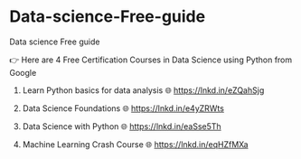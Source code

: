 # Data-science-Free-guide
Data science Free guide

👉 Here are 4 Free Certification Courses in Data Science using Python from Google

1. Learn Python basics for data analysis
🌐 https://lnkd.in/eZQahSjg

2. Data Science Foundations
🌐 https://lnkd.in/e4yZRWts

3. Data Science with Python
🌐 https://lnkd.in/eaSse5Th

4. Machine Learning Crash Course
🌐 https://lnkd.in/eqHZfMXa

